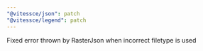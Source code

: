 ```yaml
---
"@vitessce/json": patch
"@vitessce/legend": patch
---
```


Fixed error thrown by RasterJson when incorrect filetype is used
